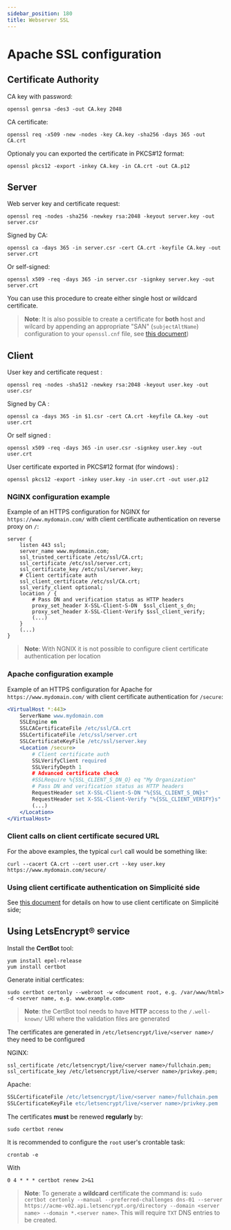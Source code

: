 ```yaml
---
sidebar_position: 180
title: Webserver SSL
---
```


Apache SSL configuration
========================

Certificate Authority
---------------------

CA key with password: 

	openssl genrsa -des3 -out CA.key 2048

CA certificate:

	openssl req -x509 -new -nodes -key CA.key -sha256 -days 365 -out CA.crt

Optionaly you can exported the certificate in PKCS#12 format:

	openssl pkcs12 -export -inkey CA.key -in CA.crt -out CA.p12

Server
------

Web server key and certificate request:

	openssl req -nodes -sha256 -newkey rsa:2048 -keyout server.key -out server.csr

Signed by CA: 

	openssl ca -days 365 -in server.csr -cert CA.crt -keyfile CA.key -out server.crt

Or self-signed: 

	openssl x509 -req -days 365 -in server.csr -signkey server.key -out server.crt
	
You can use this procedure to create either single host or wildcard certificate.

> **Note**: It is also possible to create a certificate for **both** host and wilcard by appending an appropriate "SAN" (`subjectAltName`) configuration to your `openssl.cnf` file, see [this document](http://wiki.cacert.org/FAQ/subjectAltName))

Client
------

User key and certificate request :

	openssl req -nodes -sha512 -newkey rsa:2048 -keyout user.key -out user.csr

Signed by CA : 

	openssl ca -days 365 -in $1.csr -cert CA.crt -keyfile CA.key -out user.crt

Or self signed :

	openssl x509 -req -days 365 -in user.csr -signkey user.key -out user.crt

User certificate exported in PKCS#12 format (for windows) :

	openssl pkcs12 -export -inkey user.key -in user.crt -out user.p12

### NGINX configuration example

Example of an HTTPS configuration for NGINX for `https://www.mydomain.com/` with client certificate authentication on reverse proxy on `/`:

```nginx
server {
	listen 443 ssl;
	server_name www.mydomain.com;
	ssl_trusted_certificate /etc/ssl/CA.crt;
	ssl_certificate /etc/ssl/server.crt;
	ssl_certificate_key /etc/ssl/server.key;
	# Client certificate auth
	ssl_client_certificate /etc/ssl/CA.crt;
	ssl_verify_client optional;
	location / {
		# Pass DN and verification status as HTTP headers
		proxy_set_header X-SSL-Client-S-DN  $ssl_client_s_dn;
		proxy_set_header X-SSL-Client-Verify $ssl_client_verify;
		(...)
	}
	(...)
}
```

> **Note**: With NGNIX it is not possible to configure client certificate authentication per location

### Apache configuration example

Example of an HTTPS configuration for Apache for `https://www.mydomain.com/` with client certificate authentication for `/secure`:

```apache
<VirtualHost *:443>
	ServerName www.mydomain.com
	SSLEngine on
	SSLCACertificateFile /etc/ssl/CA.crt
	SSLCertificateFile /etc/ssl/server.crt
	SSLCertificateKeyFile /etc/ssl/server.key
	<Location /secure>
		# Client certificate auth
		SSLVerifyClient required
		SSLVerifyDepth 1
		# Advanced certificate check
		#SSLRequire %{SSL_CLIENT_S_DN_O} eq "My Organization"
		# Pass DN and verification status as HTTP headers
		RequestHeader set X-SSL-Client-S-DN "%{SSL_CLIENT_S_DN}s"
		RequestHeader set X-SSL-Client-Verify "%{SSL_CLIENT_VERIFY}s"
		(...)
	</Location>
</VirtualHost>
```

### Client calls on client certificate secured URL

For the above examples, the typical `curl` call would be something like:

	curl --cacert CA.crt --cert user.crt --key user.key https://www.mydomain.com/secure/	

### Using client certificate authentication on Simplicité side

See [this document](/docs/documentation/authentication/customauth) for details on how to use client certificate on Simplicité side;

Using LetsEncrypt&reg; service
------------------------------

Install the **CertBot** tool:

	yum install epel-release
	yum install certbot

Generate initial certficates:
```shell
sudo certbot certonly --webroot -w <document root, e.g. /var/www/html> -d <server name, e.g. www.example.com>
```
> **Note**: the CertBot tool needs to have **HTTP** access to the `/.well-known/` URI where the validation files are generated

The certificates are generated in `/etc/letsencrypt/live/<server name>/` they need to be configured

NGINX:

```nginx
ssl_certificate /etc/letsencrypt/live/<server name>/fullchain.pem;
ssl_certificate_key /etc/letsencrypt/live/<server name>/privkey.pem;
```

Apache:

```apache
SSLCertificateFile /etc/letsencrypt/live/<server name>/fullchain.pem
SSLCertificateKeyFile etc/letsencrypt/live/<server name>/privkey.pem
```

The certificates **must** be renewed **regularly** by:

	sudo certbot renew

It is recommended to configure the `root` user's crontable task:

	crontab -e

With

```plaintext
0 4 * * * certbot renew 2>&1
```

> **Note**: To generate a **wildcard** certificate the command is:
> `sudo certbot certonly --manual --preferred-challenges dns-01 --server https://acme-v02.api.letsencrypt.org/directory --domain <server name> --domain *.<server name>`.
> This will require `TXT` DNS entries to be created.